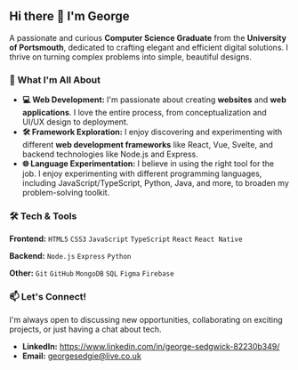 ## Hi there 👋 I'm George

A passionate and curious **Computer Science Graduate** from the **University of Portsmouth**, dedicated to crafting elegant and efficient digital solutions. I thrive on turning complex problems into simple, beautiful designs.

### 🚀 What I'm All About

*   **💻 Web Development:** I'm passionate about creating **websites** and **web applications**. I love the entire process, from conceptualization and UI/UX design to deployment.
*   **🛠️ Framework Exploration:** I enjoy discovering and experimenting with different **web development frameworks** like React, Vue, Svelte, and backend technologies like Node.js and Express.
*   **🌐 Language Experimentation:** I believe in using the right tool for the job. I enjoy experimenting with different programming languages, including JavaScript/TypeScript, Python, Java, and more, to broaden my problem-solving toolkit.

### 🛠️ Tech & Tools

**Frontend:**
`HTML5` `CSS3` `JavaScript` `TypeScript` `React` `React Native` 

**Backend:**
`Node.js` `Express` `Python` 

**Other:**
`Git` `GitHub` `MongoDB` `SQL` `Figma` `Firebase`

### 📫 Let's Connect!

I'm always open to discussing new opportunities, collaborating on exciting projects, or just having a chat about tech.

*   **LinkedIn:** https://www.linkedin.com/in/george-sedgwick-82230b349/
*   **Email:** georgesedgie@live.co.uk
